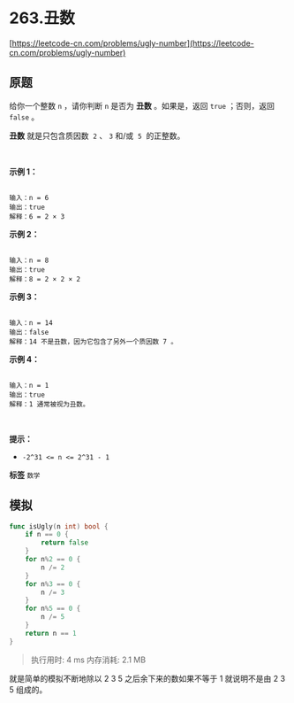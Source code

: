# 263.丑数
[https://leetcode-cn.com/problems/ugly-number](https://leetcode-cn.com/problems/ugly-number) 
## 原题
给你一个整数 `n` ，请你判断 `n` 是否为 **丑数** 。如果是，返回 `true` ；否则，返回 `false` 。

 **丑数** 就是只包含质因数  `2` 、 `3` 和/或  `5`  的正整数。

 

 **示例 1：** 

```

输入：n = 6
输出：true
解释：6 = 2 × 3
```
 **示例 2：** 

```

输入：n = 8
输出：true
解释：8 = 2 × 2 × 2

```
 **示例 3：** 

```

输入：n = 14
输出：false
解释：14 不是丑数，因为它包含了另外一个质因数 7 。

```
 **示例 4：** 

```

输入：n = 1
输出：true
解释：1 通常被视为丑数。

```
 

 **提示：** 
-  `-2^31 <= n <= 2^31 - 1` 
 
**标签**
`数学` 


## 模拟
```go
func isUgly(n int) bool {
	if n == 0 {
		return false
	}
	for n%2 == 0 {
		n /= 2
	}
	for n%3 == 0 {
		n /= 3
	}
	for n%5 == 0 {
		n /= 5
	}
	return n == 1
}
```
>执行用时: 4 ms
内存消耗: 2.1 MB

就是简单的模拟不断地除以 2 3 5 之后余下来的数如果不等于 1 就说明不是由 2 3 5 组成的。
